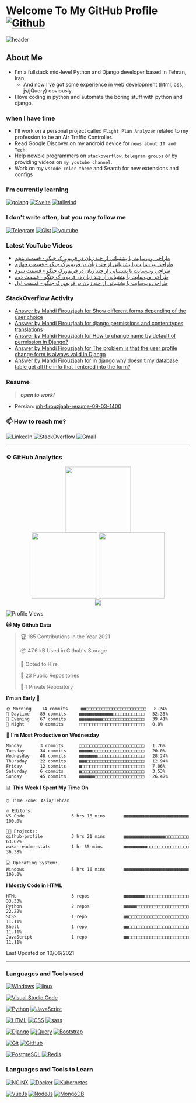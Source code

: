 # Welcome To My GitHub Profile [![Github](https://img.shields.io/github/followers/mh-firouzjaah?label=Follow%20me&style=social)](https://github.com/mh-firouzjaah)

![header](https://capsule-render.vercel.app/api?type=waving&color=gradient&height=250&section=header&text=Mahdi%20Firouzjaah&animation=fadeIn&fontSize=90&fontAlignY=40&desc=Creative%20Developer%20|%20Competitive%20Programmer%20|%20Talented%20Learner&descSize=22&descAlignY=70)

## About Me

- I'm a fullstack mid-level Python and Django developer based in Tehran, Iran.
  - And now I've got some experience in web development (html, css, js/jQuery) obviously.
- I love coding in python and automate the boring stuff with python and django.

### when I have time

- I'll work on a personal project called `Flight Plan Analyzer` related to
  my profession to be an Air Traffic Controller.
- Read Google Discover on my android device for `news about IT and Tech`.
- Help newbie programmers on `stackoverflow`, `telegram groups` or by providing videos on `my youtube channel`.
- Work on my `vscode color theme` and Search for new extensions and configs

### I’m currently learning

[![golang](https://img.shields.io/badge/-Go-333?style=flat&logo=go)](#I’m-currently-learning)
[![Svelte](https://img.shields.io/badge/-SvelteJs-333?style=flat&logo=Svelte)](#I’m-currently-learning)
[![tailwind](https://img.shields.io/badge/-Tailwind%20CSS-333?style=flat&logo=tailwind-css)](#I’m-currently-learning)

### I don't write often, but you may follow me

[![Telegram](https://img.shields.io/badge/-Telegram-333?style=flat&logo=telegram)](https://t.me/programming_tricks)
[![Gist](https://img.shields.io/badge/-Gist-333?style=flat&logo=github&logoColor=white)](https://gist.github.com/mh-firouzjaah)
[![youtube](https://img.shields.io/badge/-YouTube-D14836?style=flat&logo=youtube&logoColor=white)](https://www.youtube.com/channel/UCj1NjFqz4gEBjL8DWkUJBQw)

### Latest YouTube Videos

<!-- YOUTUBEVIDEOS:START -->
- [طراحی وب‌سایت با پشتیبانی از چند زبان در فریم‌ورک جنگو - قسمت پنجم](https://www.youtube.com/watch?v=Urvvlbk9q-Q)
- [طراحی وب‌سایت با پشتیبانی از چند زبان در فریم‌ورک جنگو - قسمت چهارم](https://www.youtube.com/watch?v=D_aKB06O2XM)
- [طراحی وب‌سایت با پشتیبانی از چند زبان در فریم‌ورک جنگو - قسمت سوم](https://www.youtube.com/watch?v=eMjI9nhMVvM)
- [طراحی وب‌سایت با پشتیبانی از چند زبان در فریم‌ورک جنگو - قسمت دوم](https://www.youtube.com/watch?v=jgYy8cy71R4)
- [طراحی وب‌سایت با پشتیبانی از چند زبان در فریم‌ورک جنگو - قسمت اول](https://www.youtube.com/watch?v=25HTEggKxUQ)
<!-- YOUTUBEVIDEOS:END -->

### StackOverflow Activity

<!-- STACKOVERFLOW:START -->
- [Answer by Mahdi Firouzjaah for Show different forms depending of the user choice](https://stackoverflow.com/questions/67137956/show-different-forms-depending-of-the-user-choice/67138150#67138150)
- [Answer by Mahdi Firouzjaah for django permissions and contenttypes translations](https://stackoverflow.com/questions/29398900/django-permissions-and-contenttypes-translations/66612727#66612727)
- [Answer by Mahdi Firouzjaah for How to change name by default of permission in Django?](https://stackoverflow.com/questions/23419919/how-to-change-name-by-default-of-permission-in-django/66612707#66612707)
- [Answer by Mahdi Firouzjaah for The problem is that the user profile change form is always valid in Django](https://stackoverflow.com/questions/66225536/the-problem-is-that-the-user-profile-change-form-is-always-valid-in-django/66510047#66510047)
- [Answer by Mahdi Firouzjaah for in django why doesn't my database table get all the info that i entered into the form?](https://stackoverflow.com/questions/66299561/in-django-why-doesnt-my-database-table-get-all-the-info-that-i-entered-into-the/66299648#66299648)
<!-- STACKOVERFLOW:END -->

### Resume

> **_open to work!_**

- Persian: [mh-firouzjaah-resume-09-03-1400](./assets/static/mh-firouzjaah-resume-09-03-1400.pdf)

### 📫 How to reach me?

[![LinkedIn](https://img.shields.io/badge/-LinkedIn-blue?style=flat-square&logo=linkedin)](https://linkedin.com/in/mahdi-firouzjaah)
[![StackOverflow](https://img.shields.io/badge/-StackOverflow-FE7A16?style=flat-square&logo=stack-overflow&logoColor=white)](https://stackoverflow.com/users/10651401/mahdi-firouzjah)
[![Gmail](https://img.shields.io/badge/Gmail-D14836?style=flat&logo=gmail&logoColor=white)](mailto:mh.firouzjah@gmail.com)

---

### ⚙️ GitHub Analytics

<div align="center">
  <a href="javascript:void(0)">
    <img src="https://github-readme-streak-stats.herokuapp.com/?user=mh-firouzjaah&theme=onedark&stroke=E5C07BFF" height="180em">
  </a>
</div>

<div align="center">
  <a href="javascript:void(0)">
    <img src="https://github-readme-stats.vercel.app/api?username=mh-firouzjaah&show_icons=true&theme=onedark&include_all_commits=true&count_private=true" height="180em">
  </a>
  <a href="javascript:void(0)">
    <img src="https://github-readme-stats.vercel.app/api/top-langs/?username=mh-firouzjaah&layout=compact&langs_count=8&theme=onedark" height="180em">
  </a>
</div>

<div align="center">
  <a href="javascript:void(0)">
    <img src="https://github-profile-trophy.vercel.app/?username=mh-firouzjaah&theme=onedark&rank=(SSS,SS,S,AAA,AA,A)">
  </a>
</div>

<!--START_SECTION:waka-->
![Profile Views](http://img.shields.io/badge/Profile%20Views-223-blue)

**🐱 My Github Data** 

> 🏆 185 Contributions in the Year 2021
 > 
> 📦 47.6 kB Used in Github's Storage 
 > 
> 💼 Opted to Hire
 > 
> 📜 23 Public Repositories 
 > 
> 🔑 1 Private Repository 
 > 
**I'm an Early 🐤** 

```text
🌞 Morning    14 commits     ▩▩□□□□□□□□□□□□□□□□□□□□□□□   8.24% 
🌆 Daytime    89 commits     ▩▩▩▩▩▩▩▩▩▩▩▩▩□□□□□□□□□□□□   52.35% 
🌃 Evening    67 commits     ▩▩▩▩▩▩▩▩▩□□□□□□□□□□□□□□□□   39.41% 
🌙 Night      0 commits      □□□□□□□□□□□□□□□□□□□□□□□□□   0.0%

```
📅 **I'm Most Productive on Wednesday** 

```text
Monday       3 commits      □□□□□□□□□□□□□□□□□□□□□□□□□   1.76% 
Tuesday      34 commits     ▩▩▩▩▩□□□□□□□□□□□□□□□□□□□□   20.0% 
Wednesday    48 commits     ▩▩▩▩▩▩▩□□□□□□□□□□□□□□□□□□   28.24% 
Thursday     22 commits     ▩▩▩□□□□□□□□□□□□□□□□□□□□□□   12.94% 
Friday       12 commits     ▩□□□□□□□□□□□□□□□□□□□□□□□□   7.06% 
Saturday     6 commits      ▩□□□□□□□□□□□□□□□□□□□□□□□□   3.53% 
Sunday       45 commits     ▩▩▩▩▩▩□□□□□□□□□□□□□□□□□□□   26.47%

```


📊 **This Week I Spent My Time On** 

```text
⌚︎ Time Zone: Asia/Tehran

🔥 Editors: 
VS Code                  5 hrs 16 mins       ▩▩▩▩▩▩▩▩▩▩▩▩▩▩▩▩▩▩▩▩▩▩▩▩▩   100.0%

🐱‍💻 Projects: 
github-profile           3 hrs 21 mins       ▩▩▩▩▩▩▩▩▩▩▩▩▩▩▩▩□□□□□□□□□   63.62% 
waka-readme-stats        1 hr 55 mins        ▩▩▩▩▩▩▩▩▩□□□□□□□□□□□□□□□□   36.38%

💻 Operating System: 
Windows                  5 hrs 16 mins       ▩▩▩▩▩▩▩▩▩▩▩▩▩▩▩▩▩▩▩▩▩▩▩▩▩   100.0%

```

**I Mostly Code in HTML** 

```text
HTML                     3 repos             ▩▩▩▩▩▩▩▩□□□□□□□□□□□□□□□□□   33.33% 
Python                   2 repos             ▩▩▩▩▩□□□□□□□□□□□□□□□□□□□□   22.22% 
SCSS                     1 repo              ▩▩□□□□□□□□□□□□□□□□□□□□□□□   11.11% 
Shell                    1 repo              ▩▩□□□□□□□□□□□□□□□□□□□□□□□   11.11% 
JavaScript               1 repo              ▩▩□□□□□□□□□□□□□□□□□□□□□□□   11.11%

```



 Last Updated on 10/06/2021
<!--END_SECTION:waka-->

---

### Languages and Tools used

[![Windows](https://img.shields.io/badge/-Windows-333?style=flat&logo=windows&logoColor=0078d7)](#Languages-and-Tools-used)
[![linux](https://img.shields.io/badge/-linux-333?style=flat&logo=linux&logoColor=ghostwhite)](#Languages-and-Tools-used)

[![Visual Studio Code](https://img.shields.io/badge/-VSCode-333?style=flat&logo=visual-studio-code&logoColor=0078d7)](#Languages-and-Tools-used)

[![Python](https://img.shields.io/badge/-Python-333?style=flat&logo=python&logoColor=4584b6)](#Languages-and-Tools-used)
[![JavaScript](https://img.shields.io/badge/-JavaScript-333?style=flat&logo=javascript&logoColor=f7df1e)](#Languages-and-Tools-used)

[![HTML](https://img.shields.io/badge/-HTML-333?style=flat&logo=HTML5)](#Languages-and-Tools-used)
[![CSS](https://img.shields.io/badge/-CSS-333?style=flat&logo=CSS3&logoColor=0078d7)](#Languages-and-Tools-used)
[![sass](https://img.shields.io/badge/-sass-333?style=flat&logo=sass)](#Languages-and-Tools-used)

[![Django](https://img.shields.io/badge/-Django-092e20?style=flat&logo=django)](#Languages-and-Tools-used)
[![jQuery](https://img.shields.io/badge/-jQuery-333?style=flat&logo=jQuery&logoColor=7acef4)](#Languages-and-Tools-used)
[![Bootstrap](https://img.shields.io/badge/-Bootstrap-333?style=flat&logo=bootstrap)](#Languages-and-Tools-used)

[![Git](https://img.shields.io/badge/-Git-333?style=flat&logo=git)](#Languages-and-Tools-used)
[![GitHub](https://img.shields.io/badge/-GitHub-333?style=flat&logo=github&logoColor=white)](#Languages-and-Tools-used)

[![PostgreSQL](https://img.shields.io/badge/-PostgreSQL-333?style=flat&logo=postgresql)](#Languages-and-Tools-used)
[![Redis](https://img.shields.io/badge/-Redis-333?style=flat&logo=Redis)](#Languages-and-Tools-used)

### Languages and Tools to Learn

[![NGINX](https://img.shields.io/badge/-NGINX-333?style=flat&logo=nginx&logoColor=green)](#Languages-and-Tools-to-Learn)
[![Docker](https://img.shields.io/badge/-Docker-333?style=flat&logo=Docker)](#Languages-and-Tools-to-Learn)
[![Kubernetes](https://img.shields.io/badge/-Kubernetes-333?style=flat&logo=Kubernetes)](#Languages-and-Tools-to-Learn)

[![VueJs](https://img.shields.io/badge/-VueJs-333?style=flat&logo=Vue-dot-js)](#Languages-and-Tools-to-Learn)
[![NodeJs](https://img.shields.io/badge/-NodeJs-333?style=flat&logo=Node-dot-js)](#Languages-and-Tools-to-Learn)
[![MongoDB](https://img.shields.io/badge/-MongoDB-333?style=flat&logo=mongodb)](#Languages-and-Tools-to-Learn)
